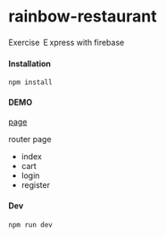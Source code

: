 # rainbow-restaurant
Exercise Ｅxpress with firebase

#### Installation
```
npm install
```

#### DEMO
[page](https://gentle-caverns-16793.herokuapp.com/)

router page
- index
- cart
- login
- register

#### Dev
```
npm run dev
```

